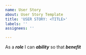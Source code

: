 ```yaml
---
name: User Story
about: User Story Template
title: 'USER STORY: <TITLE>'
labels: ''
assignees: ''

---
```


As a ***role*** I can ***ability*** so that ***benefit***
